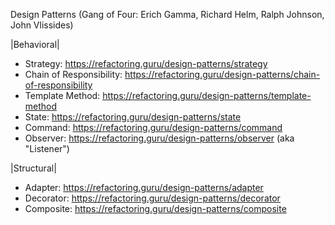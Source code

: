 Design Patterns (Gang of Four: Erich Gamma, Richard Helm, Ralph Johnson, John Vlissides)

|Behavioral|
* Strategy: https://refactoring.guru/design-patterns/strategy
* Chain of Responsibility: https://refactoring.guru/design-patterns/chain-of-responsibility
* Template Method: https://refactoring.guru/design-patterns/template-method
* State: https://refactoring.guru/design-patterns/state
* Command: https://refactoring.guru/design-patterns/command
* Observer: https://refactoring.guru/design-patterns/observer (aka "Listener") 

|Structural|
* Adapter: https://refactoring.guru/design-patterns/adapter
* Decorator: https://refactoring.guru/design-patterns/decorator
* Composite: https://refactoring.guru/design-patterns/composite

